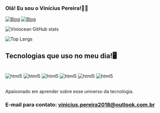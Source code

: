 
### Olá! Eu sou o Vinícius Pereira!👋🏻

[![Blog](https://img.shields.io/website?label=Portfolio&style=for-the-badge&url=https://sujeitoprogramador.com/)](https://viniocean.github.io/Portfolio/)
[![Blog](https://img.shields.io/badge/LinkedIn-0077B5?style=for-the-badge&logo=linkedin&logoColor=white)](https://www.linkedin.com/in/viniocean/)

![Viniocean GitHub stats](https://github-readme-stats.vercel.app/api?username=viniocean&show_icons=true&theme=dracula)

![Top Langs](https://github-readme-stats.vercel.app/api/top-langs/?username=viniocean&hide_progress=true)

## Tecnologias que uso no meu dia!🖥️

<div style="display: inline_block"><br>
<img alt="html5" src="https://img.shields.io/badge/HTML-239120?style=for-the-badge&logo=html5&logoColor=white">
<img alt="html5" src="https://img.shields.io/badge/CSS3-1572B6?style=for-the-badge&logo=css3&logoColor=white">
<img alt="html5" src="https://img.shields.io/badge/JavaScript-F7DF1E?style=for-the-badge&logo=javascript&logoColor=black">
<img alt="html5" src="https://img.shields.io/badge/Python-14354C?style=for-the-badge&logo=python&logoColor=white">
<img alt="html5" src="https://img.shields.io/badge/React-20232A?style=for-the-badge&logo=react&logoColor=61DAFB">
<img alt="html5" src="https://img.shields.io/badge/Bootstrap-563D7C?style=for-the-badge&logo=bootstrap&logoColor=white">
<div><br>

Apaixonado em aprender sobre esse universo da tecnologia.

### E-mail para contato: vinicius.pereira2018@outlook.com.br
